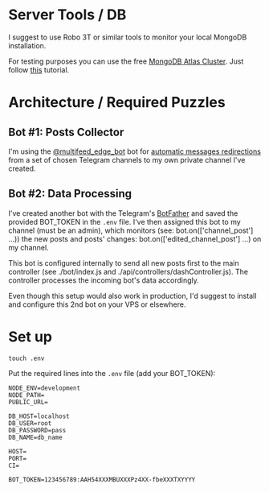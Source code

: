# Server Tools / DB

I suggest to use Robo 3T or similar tools to monitor your local MongoDB installation.

For testing purposes you can use the free [MongoDB Atlas Cluster](https://docs.atlas.mongodb.com/reference/free-shared-limitations/#atlas-free-tier). Just follow [this](https://docs.atlas.mongodb.com/getting-started/#create-an-service-account) tutorial.

# Architecture / Required Puzzles

## Bot #1: Posts Collector

I'm using the [@multifeed_edge_bot](https://telegra.ph/Help---multifeed-edge-bot-07-06) bot for [automatic messages redirections](https://telegra.ph/Add-new-redirection-on-multifeed-edge-bot-07-06) from a set of chosen Telegram channels to my own private channel I've created.

## Bot #2: Data Processing

I've created another bot with the Telegram's [BotFather](https://core.telegram.org/bots#6-botfather) and saved the provided BOT_TOKEN in the `.env` file. I've then assigned this bot to my channel (must be an admin), which monitors (see: bot.on(['channel_post'] ...)) the new posts and posts' changes: bot.on(['edited_channel_post'] ...) on my channel.

This bot is configured internally to send all new posts first to the main controller (see ./bot/index.js and ./api/controllers/dashController.js). The controller processes the incoming bot's data accordingly.

Even though this setup would also work in production, I'd suggest to install and configure this 2nd bot on your VPS or elsewhere.

# Set up

```
touch .env
```

Put the required lines into the `.env` file (add your BOT_TOKEN):

```
NODE_ENV=development
NODE_PATH=
PUBLIC_URL=

DB_HOST=localhost
DB_USER=root
DB_PASSWORD=pass
DB_NAME=db_name

HOST=
PORT=
CI=

BOT_TOKEN=123456789:AAH54XXXMBUXXXPz4XX-fbeXXXTXYYYY
```
